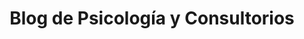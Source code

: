 ---
title: "Blog de Psicología y Consultorios"
meta_title: "Blog - Consejos para Psicólogos y Profesionales de la salud mental"
description: "Artículos especializados sobre psicología, consultorios profesionales, y consejos para el ejercicio de la práctica en Buenos Aires."
image: "/images/blog/blog-main.jpg"
---
